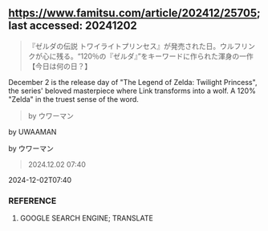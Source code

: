 ## https://www.famitsu.com/article/202412/25705; last accessed: 20241202

> 『ゼルダの伝説 トワイライトプリンセス』が発売された日。ウルフリンクが心に残る。“120％の『ゼルダ』”をキーワードに作られた渾身の一作【今日は何の日？】

December 2 is the release day of "The Legend of Zelda: Twilight Princess", the series' beloved masterpiece where Link transforms into a wolf. A 120% "Zelda" in the truest sense of the word.

> by ウワーマン

by UWAAMAN

by ウワーマン

> 2024.12.02 07:40

2024-12-02T07:40 

### REFERENCE

1) GOOGLE SEARCH ENGINE; TRANSLATE
